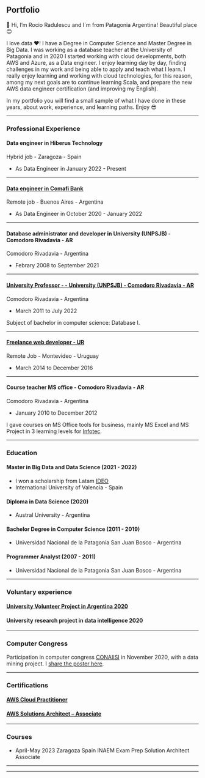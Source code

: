 ## Portfolio

👋 Hi, I’m Rocio Radulescu and I´m from Patagonia Argentina! Beautiful place 😍

I love data ❤️!
I have a Degree in Computer Science and Master Degree in Big Data. I was working as a database teacher at the University of Patagonia and in 2020 I started working with cloud developments, both AWS and Azure, as a Data engineer. I enjoy learning day by day, finding challenges in my work and being able to apply and teach what I learn. I really enjoy learning and working with cloud technologies, for this reason, among my next goals are to continue learning Scala, and prepare the new AWS data engineer certification (and improving my English).

In my portfolio you will find a small sample of what I have done in these years, about work, experience, and learning paths. Enjoy 😎


---
### Professional Experience

#### Data engineer in Hiberus Technology

Hybrid job - Zaragoza - Spain
- As Data Engineer in January 2022 - Present

---
#### [Data engineer in Comafi Bank](/exp_dataengineer)

Remote job - Buenos Aires - Argentina
- As Data Engineer in October 2020 - January 2022

---
#### Database administrator and developer in University (UNPSJB) - Comodoro Rivadavia - AR

Comodoro Rivadavia - Argentina
- Febrary 2008 to September 2021

---
#### [University Professor - - University (UNPSJB) - Comodoro Rivadavia - AR](/exp_dbi)
Comodoro Rivadavia - Argentina
- March 2011 to July 2022

Subject of bachelor in computer science: Database I.

---
#### [Freelance web developer - UR](/exp_sostemplaznza)
Remote Job - Montevideo - Uruguay
- March 2014 to December 2016

---
#### Course teacher MS office - Comodoro Rivadavia - AR
Comodoro Rivadavia - Argentina
- January 2010 to December 2012

I gave courses on MS Office tools for business, mainly MS Excel and MS Project in 3 learning levels for [Infotec](https://www.infotec-cr.com.ar/).

---
### Education

#### Master in  Big Data and Data Science (2021 - 2022)
- I won a scholarship from Latam [IDEO](https://becas.universidadviu.com/becas-ideo/)
- International University of Valencia - Spain

#### Diploma in Data Science (2020)
- Austral University - Argentina

#### Bachelor Degree in Computer Science (2011 - 2019)
- Universidad Nacional de la Patagonia San Juan Bosco - Argentina 

#### Programmer Analyst (2007 - 2011)
- Universidad Nacional de la Patagonia San Juan Bosco - Argentina

---
### Voluntary experience
#### [University Volunteer Project in Argentina 2020](/vol_university)

#### University research project in data intelligence 2020

---
### Computer Congress

Participation in computer congress [CONAIISI](http://conaiisi2020.frsfco.utn.edu.ar/) in November 2020, with a data mining project. I [share the poster here](/pdf/conaiisi.pdf).

---
### Certifications
#### [AWS Cloud Practitioner](https://www.credly.com/badges/3790a21a-0f34-4aad-9a27-852a5e4dcded)
#### [AWS Solutions Architect – Associate](https://www.credly.com/badges/33088a77-602c-47ad-b9a6-cca637c743c0)

---
### Courses
- April-May 2023 Zaragoza Spain
INAEM Exam Prep Solution Architect Associate 


---
---
